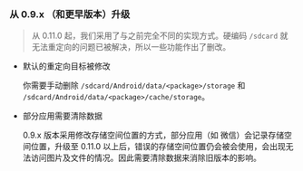 ### 从 0.9.x （和更早版本）升级

> 从 0.11.0 起，我们采用了与之前完全不同的实现方式。硬编码 `/sdcard` 就无法重定向的问题已被解决，所以一些功能作出了删改。

* 默认的重定向目标被修改

  你需要手动删除 `/sdcard/Android/data/<package>/storage` 和 `/sdcard/Android/data/<package>/cache/storage`。

* 部分应用需要清除数据

  0.9.x 版本采用修改存储空间位置的方式，部分应用（如 微信）会记录存储空间位置，升级至 0.11.0 以上后，错误的存储空间位置仍会被会使用，会出现无法访问图片及文件的情况。因此需要清除数据来消除旧版本的影响。